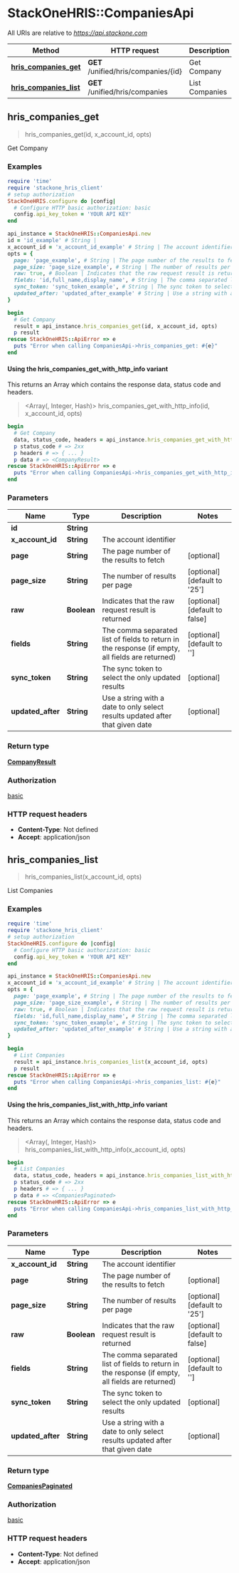 # StackOneHRIS::CompaniesApi

All URIs are relative to *https://api.stackone.com*

| Method | HTTP request | Description |
| ------ | ------------ | ----------- |
| [**hris_companies_get**](CompaniesApi.md#hris_companies_get) | **GET** /unified/hris/companies/{id} | Get Company |
| [**hris_companies_list**](CompaniesApi.md#hris_companies_list) | **GET** /unified/hris/companies | List Companies |


## hris_companies_get

> <CompanyResult> hris_companies_get(id, x_account_id, opts)

Get Company

### Examples

```ruby
require 'time'
require 'stackone_hris_client'
# setup authorization
StackOneHRIS.configure do |config|
  # Configure HTTP basic authorization: basic
  config.api_key_token = 'YOUR API KEY'
end

api_instance = StackOneHRIS::CompaniesApi.new
id = 'id_example' # String | 
x_account_id = 'x_account_id_example' # String | The account identifier
opts = {
  page: 'page_example', # String | The page number of the results to fetch
  page_size: 'page_size_example', # String | The number of results per page
  raw: true, # Boolean | Indicates that the raw request result is returned
  fields: 'id,full_name,display_name', # String | The comma separated list of fields to return in the response (if empty, all fields are returned)
  sync_token: 'sync_token_example', # String | The sync token to select the only updated results
  updated_after: 'updated_after_example' # String | Use a string with a date to only select results updated after that given date
}

begin
  # Get Company
  result = api_instance.hris_companies_get(id, x_account_id, opts)
  p result
rescue StackOneHRIS::ApiError => e
  puts "Error when calling CompaniesApi->hris_companies_get: #{e}"
end
```

#### Using the hris_companies_get_with_http_info variant

This returns an Array which contains the response data, status code and headers.

> <Array(<CompanyResult>, Integer, Hash)> hris_companies_get_with_http_info(id, x_account_id, opts)

```ruby
begin
  # Get Company
  data, status_code, headers = api_instance.hris_companies_get_with_http_info(id, x_account_id, opts)
  p status_code # => 2xx
  p headers # => { ... }
  p data # => <CompanyResult>
rescue StackOneHRIS::ApiError => e
  puts "Error when calling CompaniesApi->hris_companies_get_with_http_info: #{e}"
end
```

### Parameters

| Name | Type | Description | Notes |
| ---- | ---- | ----------- | ----- |
| **id** | **String** |  |  |
| **x_account_id** | **String** | The account identifier |  |
| **page** | **String** | The page number of the results to fetch | [optional] |
| **page_size** | **String** | The number of results per page | [optional][default to &#39;25&#39;] |
| **raw** | **Boolean** | Indicates that the raw request result is returned | [optional][default to false] |
| **fields** | **String** | The comma separated list of fields to return in the response (if empty, all fields are returned) | [optional][default to &#39;&#39;] |
| **sync_token** | **String** | The sync token to select the only updated results | [optional] |
| **updated_after** | **String** | Use a string with a date to only select results updated after that given date | [optional] |

### Return type

[**CompanyResult**](CompanyResult.md)

### Authorization

[basic](../README.md#basic)

### HTTP request headers

- **Content-Type**: Not defined
- **Accept**: application/json


## hris_companies_list

> <CompaniesPaginated> hris_companies_list(x_account_id, opts)

List Companies

### Examples

```ruby
require 'time'
require 'stackone_hris_client'
# setup authorization
StackOneHRIS.configure do |config|
  # Configure HTTP basic authorization: basic
  config.api_key_token = 'YOUR API KEY'
end

api_instance = StackOneHRIS::CompaniesApi.new
x_account_id = 'x_account_id_example' # String | The account identifier
opts = {
  page: 'page_example', # String | The page number of the results to fetch
  page_size: 'page_size_example', # String | The number of results per page
  raw: true, # Boolean | Indicates that the raw request result is returned
  fields: 'id,full_name,display_name', # String | The comma separated list of fields to return in the response (if empty, all fields are returned)
  sync_token: 'sync_token_example', # String | The sync token to select the only updated results
  updated_after: 'updated_after_example' # String | Use a string with a date to only select results updated after that given date
}

begin
  # List Companies
  result = api_instance.hris_companies_list(x_account_id, opts)
  p result
rescue StackOneHRIS::ApiError => e
  puts "Error when calling CompaniesApi->hris_companies_list: #{e}"
end
```

#### Using the hris_companies_list_with_http_info variant

This returns an Array which contains the response data, status code and headers.

> <Array(<CompaniesPaginated>, Integer, Hash)> hris_companies_list_with_http_info(x_account_id, opts)

```ruby
begin
  # List Companies
  data, status_code, headers = api_instance.hris_companies_list_with_http_info(x_account_id, opts)
  p status_code # => 2xx
  p headers # => { ... }
  p data # => <CompaniesPaginated>
rescue StackOneHRIS::ApiError => e
  puts "Error when calling CompaniesApi->hris_companies_list_with_http_info: #{e}"
end
```

### Parameters

| Name | Type | Description | Notes |
| ---- | ---- | ----------- | ----- |
| **x_account_id** | **String** | The account identifier |  |
| **page** | **String** | The page number of the results to fetch | [optional] |
| **page_size** | **String** | The number of results per page | [optional][default to &#39;25&#39;] |
| **raw** | **Boolean** | Indicates that the raw request result is returned | [optional][default to false] |
| **fields** | **String** | The comma separated list of fields to return in the response (if empty, all fields are returned) | [optional][default to &#39;&#39;] |
| **sync_token** | **String** | The sync token to select the only updated results | [optional] |
| **updated_after** | **String** | Use a string with a date to only select results updated after that given date | [optional] |

### Return type

[**CompaniesPaginated**](CompaniesPaginated.md)

### Authorization

[basic](../README.md#basic)

### HTTP request headers

- **Content-Type**: Not defined
- **Accept**: application/json

